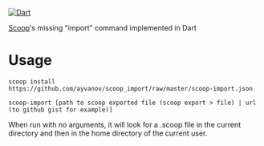 [![Dart](https://github.com/ayvanov/scoop_import/actions/workflows/dart.yml/badge.svg)](https://github.com/ayvanov/scoop_import/actions/workflows/dart.yml)

[Scoop](https://github.com/lukesampson/scoop)'s missing "import" command implemented in Dart

# Usage

```terminal
scoop install https://github.com/ayvanov/scoop_import/raw/master/scoop-import.json
```
```terminal
scoop-import [path to scoop exported file (scoop export > file) | url (to github gist for example)]
```
When run with no arguments, it will look for a .scoop file in the current directory and then in the home directory of the current user.
